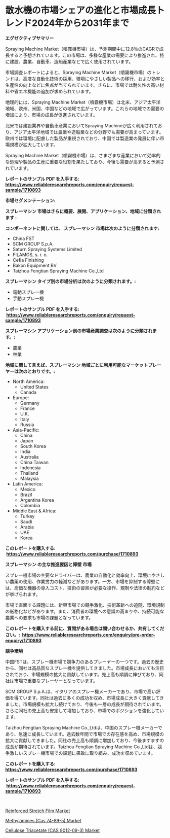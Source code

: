 <p><h1>散水機の市場シェアの進化と市場成長トレンド2024年から2031年まで</h1></p><p><strong>エグゼクティブサマリー</strong></p>
<p><p>Spraying Machine Market（噴霧機市場）は、予測期間中に12.8％のCAGRで成長すると予想されています。この市場は、多様な産業の需要により推進され、特に建設、農業、自動車、造船産業などで広く使用されています。</p><p>市場調査レポートによると、Spraying Machine Market（噴霧機市場）のトレンドは、高度な自動化技術の採用、環境にやさしい製品への移行、および効率と生産性の向上などに焦点が当てられています。さらに、市場では耐久性の高い材料や省エネ機能の追加が求められています。</p><p>地理的には、Spraying Machine Market（噴霧機市場）は北米、アジア太平洋地域、欧州、米国、中国などの地域で広がっています。これらの地域での需要の増加により、市場の成長が促進されています。</p><p>北米では建設業界や自動車産業においてSpraying Machineが広く利用されており、アジア太平洋地域では農業や造船業などの分野でも需要が高まっています。欧州では環境に配慮した製品が重視されており、中国では製造業の発展に伴い市場規模が拡大しています。</p><p>Spraying Machine Market（噴霧機市場）は、さまざまな産業において効率的な処理や製品の生産に重要な役割を果たしており、今後も需要が高まると予測されています。</p></p>
<p><strong>レポートのサンプル PDF を入手する: <a href="https://www.reliableresearchreports.com/enquiry/request-sample/1710893">https://www.reliableresearchreports.com/enquiry/request-sample/1710893</a></strong></p>
<p><strong>市場セグメンテーション:</strong></p>
<p><strong> スプレーマシン 市場はさらに概要、展開、アプリケーション、地域に分類されます :</strong></p>
<p><strong>コンポーネントに関しては、 スプレーマシン 市場は次のように分類されます: &nbsp;</strong></p>
<p><ul><li>China FST</li><li>SCM GROUP S.p.A.</li><li>Saturn Spraying Systems Limited</li><li>FILAMOS, s. r. o.</li><li>Cefla Finishing</li><li>Bakon Equipment BV</li><li>Taizhou Fengtian Spraying Machine Co.,Ltd</li></ul></p>
<p><strong> スプレーマシン タイプ別の市場分析は次のように分類されます。:</strong></p>
<p><ul><li>電動スプレー機</li><li>手動スプレー機</li></ul></p>
<p><strong>レポートのサンプル PDF を入手する: &nbsp;<a href="https://www.reliableresearchreports.com/enquiry/request-sample/1710893">https://www.reliableresearchreports.com/enquiry/request-sample/1710893</a></strong></p>
<p><strong> スプレーマシン アプリケーション別の市場産業調査は次のように分類されます。:</strong></p>
<p><ul><li>農業</li><li>林業</li></ul></p>
<p><strong>地域に関して言えば、スプレーマシン 地域ごとに利用可能なマーケットプレーヤーは次のとおりです。:</strong></p>
<p><ul>
    <li>
        North America:
        <ul>
            <li>United States</li>
            <li>Canada</li>
        </ul>
    </li>
    <li>
        Europe:
        <ul>
            <li>Germany</li>
            <li>France</li>
            <li>U.K.</li>
            <li>Italy</li>
            <li>Russia</li>
        </ul>
    </li>
    <li>
        Asia-Pacific:
        <ul>
            <li>China</li>
            <li>Japan</li>
            <li>South Korea</li>
            <li>India</li>
            <li>Australia</li>
            <li>China Taiwan</li>
            <li>Indonesia</li>
            <li>Thailand</li>
            <li>Malaysia</li>
        </ul>
    </li>
    <li>
        Latin America:
        <ul>
            <li>Mexico</li>
            <li>Brazil</li>
            <li>Argentina Korea</li>
            <li>Colombia</li>
        </ul>
    </li>
    <li>
        Middle East & Africa:
        <ul>
            <li>Turkey</li>
            <li>Saudi</li>
            <li>Arabia</li>
            <li>UAE</li>
            <li>Korea</li>
        </ul>
    </li>
    </ul></p>
<p><strong>このレポートを購入する: &nbsp;<a href="https://www.reliableresearchreports.com/purchase/1710893">https://www.reliableresearchreports.com/purchase/1710893</a></strong></p>
<p><strong>スプレーマシン の主な推進要因と障壁 市場</strong></p>
<p><p>スプレー機市場の主要なドライバーは、農業の自動化と効率向上、環境にやさしい農薬の使用、作業労力の軽減などがあります。一方、市場を抑制する障壁には、高価な機器の導入コスト、技術の習熟が必要な操作、規制や法律の制約などが挙げられます。</p><p>市場で直面する課題には、新興市場での競争激化、技術革新への追随、環境規制の厳格化などがあります。また、消費者の環境への意識の高まりや、持続可能な農業への要求も市場の課題となっています。</p></p>
<p><strong>このレポートを購入する前に、質問がある場合は問い合わせるか、共有してください。:&nbsp; <a href="https://www.reliableresearchreports.com/enquiry/pre-order-enquiry/1710893">https://www.reliableresearchreports.com/enquiry/pre-order-enquiry/1710893</a></strong></p>
<p><strong>競争環境</strong></p>
<p><p>中国FSTは、スプレー機市場で競争力のあるプレーヤーの一つです。過去の歴史から、同社は高品質なスプレー機を提供してきました。市場成長においても注目されており、市場規模の拡大に貢献しています。売上高も順調に伸びており、同社は市場で重要なプレーヤーとなっています。</p><p>SCM GROUP S.p.A.は、イタリアのスプレー機メーカーであり、市場で高い評価を得ています。同社は過去に多くの成功を収め、市場成長に大きく貢献してきました。市場規模も拡大し続けており、今後も一層の成長が期待されています。さらに同社の売上高も安定して増加しており、市場でのポジションを強化しています。</p><p>Taizhou Fengtian Spraying Machine Co.,Ltdは、中国のスプレー機メーカーであり、急速に成長しています。過去数年間で市場での存在感を高め、市場規模の拡大に貢献してきました。同社の売上高も順調に増加しており、今後ますますの成長が期待されています。Taizhou Fengtian Spraying Machine Co.,Ltdは、競争激しいスプレー機市場での課題に果敢に取り組み、成功を収めています。</p></p>
<p><strong>このレポートを購入する: &nbsp; <a href="https://www.reliableresearchreports.com/purchase/1710893">https://www.reliableresearchreports.com/purchase/1710893</a></strong></p>
<p><strong>レポートのサンプル PDF を入手する: &nbsp;<a href="https://www.reliableresearchreports.com/enquiry/request-sample/1710893">https://www.reliableresearchreports.com/enquiry/request-sample/1710893</a></strong><strong></strong></p>
<p>&nbsp;</p>
<p><p><a href="https://github.com/Sarissaschmalingtr6fz2739/Market-Research-Report-List-1/blob/main/reinforced-stretch-film-market.md">Reinforced Stretch Film Market</a></p><p><a href="https://view.publitas.com/reportprime-1/methylamines-cas-74-89-5-market-size-and-examines-its-market-scope-with-a-primary-focus-on-growth-opportunities-and-forecasted-trends-spanning-from-2023-to-2030/">Methylamines (Cas 74-89-5) Market</a></p><p><a href="https://view.publitas.com/reportprime-1/cellulose-triacetate-cas-9012-09-3-market-research-report-reveals-the-latest-trends-and-opportunities-of-this-market-for-period-from-2023-2030/">Cellulose Triacetate (CAS 9012-09-3) Market</a></p></p>